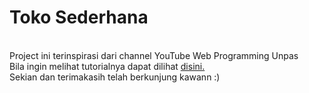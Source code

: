 # Toko Sederhana
<br/> Project ini terinspirasi dari channel YouTube Web Programming Unpas
<br/> Bila ingin melihat tutorialnya dapat dilihat <a href="https://www.youtube.com/watch?v=UNjknizL2EI&list=PLFIM0718LjIW7AsIbnhFg15t9yx4H-sQ0&index=4&t=2115s">disini.</a>
<br/> Sekian dan terimakasih telah berkunjung kawann :)
